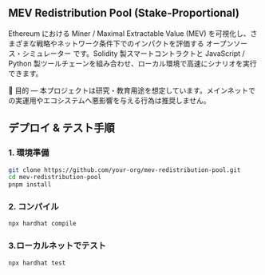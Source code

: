 ## MEV Redistribution Pool (Stake-Proportional)

Ethereum における Miner / Maximal Extractable Value (MEV) を可視化し、さまざまな戦略やネットワーク条件下でのインパクトを評価する オープンソース・シミュレーター です。Solidity 製スマートコントラクトと JavaScript / Python 製ツールチェーンを組み合わせ、ローカル環境で高速にシナリオを実行できます。

📢 目的 — 本プロジェクトは研究・教育用途を想定しています。メインネットでの実運用やエコシステムへ悪影響を与える行為は推奨しません。

## デプロイ & テスト手順

### 1. 環境準備

```bash
git clone https://github.com/your-org/mev-redistribution-pool.git
cd mev-redistribution-pool
pnpm install
```

### 2. コンパイル
```bash
npx hardhat compile
```

### 3.ローカルネットでテスト
```bash
npx hardhat test
```
